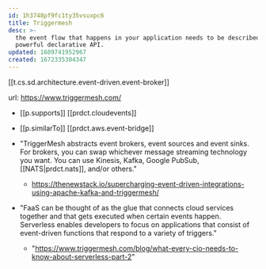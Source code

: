 ```yaml
---
id: 1h3748pf9fc1ty35vsuxpc6
title: Triggermesh
desc: >-
  the event flow that happens in your application needs to be described with a
  powerful declarative API.
updated: 1689741952967
created: 1672335304347
---
```


[[t.cs.sd.architecture.event-driven.event-broker]]

url: https://www.triggermesh.com/

- [[p.supports]] [[prdct.cloudevents]]
- [[p.similarTo]] [[prdct.aws.event-bridge]]


- "TriggerMesh abstracts event brokers, event sources and event sinks. For brokers, you can swap whichever message streaming technology you want. You can use Kinesis, Kafka, Google PubSub, [[NATS|prdct.nats]], and/or others."
  - https://thenewstack.io/supercharging-event-driven-integrations-using-apache-kafka-and-triggermesh/
- "FaaS can be thought of as the glue that connects cloud services together and that gets executed when certain events happen. Serverless enables developers to focus on applications that consist of event-driven functions that respond to a variety of triggers."
  - "https://www.triggermesh.com/blog/what-every-cio-needs-to-know-about-serverless-part-2"